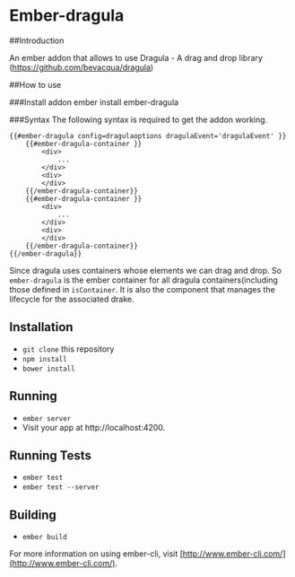 # Ember-dragula

##Introduction

An ember addon that allows to use Dragula - A drag and drop library (https://github.com/bevacqua/dragula)

##How to use

###Install addon
ember install ember-dragula

###Syntax
The following syntax is required to get the addon working.
```
{{#ember-dragula config=dragulaoptions dragulaEvent='dragulaEvent' }}
	{{#ember-dragula-container }}
		<div>
			...
		</div>
		<div>
		</div>
	{{/ember-dragula-container}}
	{{#ember-dragula-container }}
		<div>
			...
		</div>
		<div>
		</div>
	{{/ember-dragula-container}}
{{/ember-dragula}}
```
Since dragula uses containers whose elements we can drag and drop. So ```ember-dragula``` is the ember container for all dragula containers(including those defined in ```isContainer```. It is also the component that manages the lifecycle for the associated drake.

## Installation

* `git clone` this repository
* `npm install`
* `bower install`

## Running

* `ember server`
* Visit your app at http://localhost:4200.

## Running Tests

* `ember test`
* `ember test --server`

## Building

* `ember build`

For more information on using ember-cli, visit [http://www.ember-cli.com/](http://www.ember-cli.com/).
